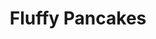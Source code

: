 ---
title: Fluffy Pancakes
layout: recipe
description: These pancakes are fluffy and easily stackable. I like to eat them while they're cooking, instead of serving them all at once.
source: http://www.onceuponachef.com/2009/08/best-breakfast-pancakes.html
ingredients: 
  - 1 cup all-purpose flour
  - 2 teaspoons baking powder
  - 2 tablespoons sugar
  - 1/2 teaspoon salt
  - 1 large egg
  - 1 cup milk
  - 2 tablespoons unsalted butter, melted and slightly cooled
instructions:
  - Combine the flour, baking powder, sugar and salt in a bowl and mix well.
  - Beat the egg and milk together in a bowl. In a different bowl, add the milk mixture to the melted butter, stirring constantly with a whisk to blend.
  - Pour the milk mixture into the dry ingredients and stir just enough to moisten the flour mixture. It should look a little lumpy. (If you overwork the mixture, the pancakes will be tough.) This is a thick batter but if it seems too thick, add a bit more milk.
  - Heat a griddle or nonstick pan over medium heat and coat it with vegetable oil. Drop the batter from a large spoon (about 1/4 cup) and cook until the first side is golden brown, or until the top surface bubbles and is dotted with holes. Flip and cook until the other side is golden brown. This happens quickly so peek after 30 seconds and watch carefully! Adjust the heat setting if necessary. Wipe the griddle totally clean with a paper towel between batches. Serve immediately.
serves: 4
prep_time: 20 minutes
cook_time: 5 minutes
---
